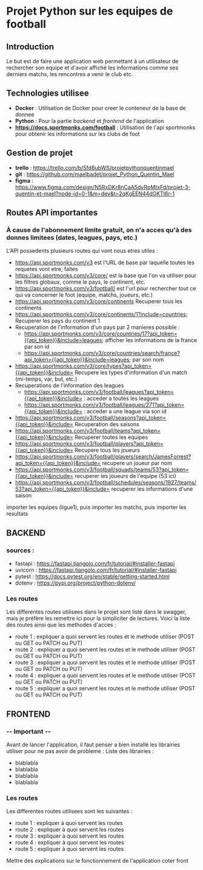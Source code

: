 # Projet Python sur les equipes de football

## Introduction
Le but est de faire une application web permettant à un utilisateur de rechercher son equipe et 
d'avoir affiché les informations comme ses derniers matchs, les rencontres a venir le club etc.

## Technologies utilisee 
- **Docker** : Utilisation de Docker pour creer le conteneur de la base de donnee
- **Python** : Pour la partie *backend* et *frontend* de l'application
- **https://docs.sportmonks.com/football** : Utilisation de l'api sportmonks pour obtenir les informations 
sur les clubs de foot

## Gestion de projet
- **trello** : https://trello.com/b/Sfd6ubWS/projetpythonquentinmael
- **git** : https://github.com/maelbadet/projet_Python_Quentin_Mael
- **figma** : https://www.figma.com/design/N5RxDKr8nCaA5dvRpMtxFd/projet-3-quentin-et-mael?node-id=0-1&m=dev&t=2qKgEEN44dGKTI6r-1

## Routes API importantes
### **À cause de l'abonnement limite gratuit, on n'a acces qu'à des donnes limitees (dates, leagues, pays, etc.)**
L'API possedents plusieurs routes qui vont nous etres utiles : 
- https://api.sportmonks.com/v3 est l'URL de base par laquelle toutes les requetes vont etre, faites
- https://api.sportmonks.com/v3/core/ est la base que l'on va utiliser pour les filtres globaux, comme le pays, le continent, etc.
- https://api.sportmonks.com/v3/football/ est l'url pour rechercher tout ce qui va concerner le foot (equipe, matchs, joueurs, etc.)
- https://api.sportmonks.com/v3/core/continents Recuperer tous les continents
- https://api.sportmonks.com/v3/core/continents/1?include=countries; Recuperer les pays du continent 1
- Recuperation de l'information d'un pays par 2 manieres possible : 
  - https://api.sportmonks.com/v3/core/countries/17?api_token={{api_token}}&include=leagues; afficher les informations de la france par son id
  - https://api.sportmonks.com/v3/core/countries/search/france?api_token={{api_token}}&include=leagues; par son nom
- https://api.sportmonks.com/v3/core/types?api_token={{api_token}}&include= Recupere les types d'information d'un match (mi-temps, var, but, etc.) 
- Recuperations de l'information des leagues
  - https://api.sportmonks.com/v3/football/leagues?api_token={{api_token}}&include= : acceder a toutes les leagues
  - https://api.sportmonks.com/v3/football/leagues/271?api_token={{api_token}}&include= : acceder a une league via son id
- https://api.sportmonks.com/v3/football/seasons?api_token={{api_token}}&include= Recuperation des saisons
- https://api.sportmonks.com/v3/football/teams?api_token={{api_token}}&include= Recuperer toutes les equipes
- https://api.sportmonks.com/v3/football/players?api_token={{api_token}}&include= Recupere tous les joueurs
- https://api.sportmonks.com/v3/football/players/search/JamesForrest?api_token={{api_token}}&include= recupere un joueur par nom
- https://api.sportmonks.com/v3/football/squads/teams/53?api_token={{api_token}}&include= recuperer les joueurs de l'equipe (53 ici)
- https://api.sportmonks.com/v3/football/schedules/seasons/1927/teams/53?api_token={{api_token}}&include= recuperer les informations d'une saison

importer les equipes (ligue1),
puis importer les matchs,
puis importer les resultats
## BACKEND

### sources : 
  - fastapi : https://fastapi.tiangolo.com/fr/tutorial/#installer-fastapi
  - uvicorn : https://fastapi.tiangolo.com/fr/tutorial/#installer-fastapi
  - pytest : https://docs.pytest.org/en/stable/getting-started.html
  - dotenv : https://pypi.org/project/python-dotenv/

### Les routes
Les differentes routes utilisees dans le projet sont listé dans le swagger, mais je préfère les 
remettre ici pour la simpliciter de lectures. Voici la liste des routes ainsi que les methodes d'acces : 
- route 1 : expliquer a quoi servent les routes et le methode utiliser (POST ou GET ou PATCH ou PUT)
- route 2 : expliquer a quoi servent les routes et le methode utiliser (POST ou GET ou PATCH ou PUT)
- route 3 : expliquer a quoi servent les routes et le methode utiliser (POST ou GET ou PATCH ou PUT)
- route 4 : expliquer a quoi servent les routes et le methode utiliser (POST ou GET ou PATCH ou PUT)
- route 5 : expliquer a quoi servent les routes et le methode utiliser (POST ou GET ou PATCH ou PUT)

## FRONTEND
### -- **Important** --
Avant de lancer l'application, il faut penser a bien installé les librairies utiliser pour ne 
pas avoir de probleme :
Liste des librairies : 
- blablabla
- blablabla
- blablabla
- blablabla

### Les routes
Les differentes routes utilisees sont les suivantes : 
- route 1 : expliquer à quoi servent les routes
- route 2 : expliquer à quoi servent les routes
- route 3 : expliquer à quoi servent les routes
- route 4 : expliquer à quoi servent les routes
- route 5 : expliquer à quoi servent les routes

Mettre des explications sur le fonctionnement de l'application coter front